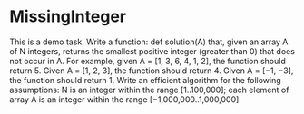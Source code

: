 # MissingInteger
This is a demo task.
Write a function:
def solution(A)
that, given an array A of N integers, returns the smallest positive integer (greater than 0) that does not occur in A.
For example, given A = [1, 3, 6, 4, 1, 2], the function should return 5.
Given A = [1, 2, 3], the function should return 4.
Given A = [−1, −3], the function should return 1.
Write an efficient algorithm for the following assumptions:
N is an integer within the range [1..100,000];
each element of array A is an integer within the range [−1,000,000..1,000,000]
